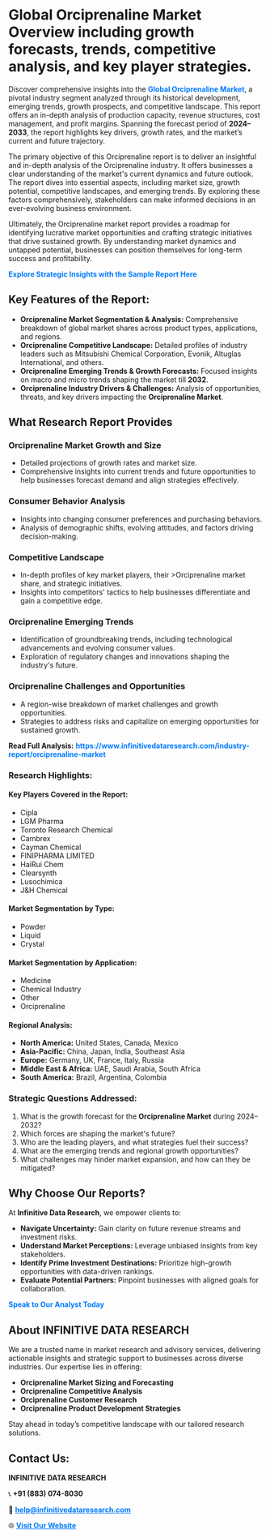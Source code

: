 <h1>Global Orciprenaline Market Overview including growth forecasts, trends, competitive analysis, and key player strategies.</h1>
<p>
Discover comprehensive insights into the 
<a href="https://www.infinitivedataresearch.com/industry-report/orciprenaline-market" rel="dofollow" style="color: #007BFF; text-decoration: none;"><strong>Global Orciprenaline Market</strong></a>, a pivotal industry segment analyzed through its historical development, emerging trends, growth prospects, and competitive landscape. This report offers an in-depth analysis of production capacity, revenue structures, cost management, and profit margins. Spanning the forecast period of <strong>2024–2033</strong>, the report highlights key drivers, growth rates, and the market’s current and future trajectory.
</p>
<p>
The primary objective of this Orciprenaline report is to deliver an insightful and in-depth analysis of the Orciprenaline industry. It offers businesses a clear understanding of the market's current dynamics and future outlook. The report dives into essential aspects, including market size, growth potential, competitive landscapes, and emerging trends. By exploring these factors comprehensively, stakeholders can make informed decisions in an ever-evolving business environment.
</p>
<p>
Ultimately, the Orciprenaline market report provides a roadmap for identifying lucrative market opportunities and crafting strategic initiatives that drive sustained growth. By understanding market dynamics and untapped potential, businesses can position themselves for long-term success and profitability.
</p>
<p>
<a href="https://www.infinitivedataresearch.com/request-sample/reportId=103292" style="color: #007BFF; text-decoration: none;"><strong>Explore Strategic Insights with the Sample Report Here</strong></a>
</p>

<h2>Key Features of the Report:</h2>
<ul>
<li><strong>Orciprenaline Market Segmentation & Analysis:</strong> Comprehensive breakdown of global market shares across product types, applications, and regions.</li>
<li><strong>Orciprenaline Competitive Landscape:</strong> Detailed profiles of industry leaders such as Mitsubishi Chemical Corporation, Evonik, Altuglas International, and others.</li>
<li><strong>Orciprenaline Emerging Trends & Growth Forecasts:</strong> Focused insights on macro and micro trends shaping the market till <strong>2032</strong>.</li>
<li><strong>Orciprenaline Industry Drivers & Challenges:</strong> Analysis of opportunities, threats, and key drivers impacting the <strong>Orciprenaline Market</strong>.</li>
</ul>

<h2>What Research Report Provides</h2>
<h3>Orciprenaline Market Growth and Size</h3>
<ul>
<li>Detailed projections of growth rates and market size.</li>
<li>Comprehensive insights into current trends and future opportunities to help businesses forecast demand and align strategies effectively.</li>
</ul>

<h3>Consumer Behavior Analysis</h3>
<ul>
<li>Insights into changing consumer preferences and purchasing behaviors.</li>
<li>Analysis of demographic shifts, evolving attitudes, and factors driving decision-making.</li>
</ul>

<h3>Competitive Landscape</h3>
<ul>
<li>In-depth profiles of key market players, their >Orciprenaline market share, and strategic initiatives.</li>
<li>Insights into competitors' tactics to help businesses differentiate and gain a competitive edge.</li>
</ul>

<h3>Orciprenaline Emerging Trends</h3>
<ul>
<li>Identification of groundbreaking trends, including technological advancements and evolving consumer values.</li>
<li>Exploration of regulatory changes and innovations shaping the industry's future.</li>
</ul>

<h3>Orciprenaline Challenges and Opportunities</h3>
<ul>
<li>A region-wise breakdown of market challenges and growth opportunities.</li>
<li>Strategies to address risks and capitalize on emerging opportunities for sustained growth.</li>
</ul>
<p><strong>Read Full Analysis:</strong> <a href="https://www.infinitivedataresearch.com/industry-report/orciprenaline-market" rel="dofollow" style="color: #007BFF; text-decoration: none;"><strong>https://www.infinitivedataresearch.com/industry-report/orciprenaline-market</strong></a></p>
<h3>Research Highlights:</h3>
<h4>Key Players Covered in the Report:</h4>
<ul><li>Cipla</li><li>LGM Pharma</li><li>Toronto Research Chemical</li><li>Cambrex</li><li>Cayman Chemical</li><li>FINIPHARMA LIMITED</li><li>HaiRui Chem</li><li>Clearsynth</li><li>Lusochimica</li><li>J&amp;H Chemical</li></ul>
<h4>Market Segmentation by Type:</h4>
<ul><li>Powder</li><li>Liquid</li><li>Crystal</li></ul>
<h4>Market Segmentation by Application:</h4>
<ul><li>Medicine</li><li>Chemical Industry</li><li>Other</li><li>Orciprenaline</li></ul>

<h4>Regional Analysis:</h4>
<ul>
<li><strong>North America:</strong> United States, Canada, Mexico</li>
<li><strong>Asia-Pacific:</strong> China, Japan, India, Southeast Asia</li>
<li><strong>Europe:</strong> Germany, UK, France, Italy, Russia</li>
<li><strong>Middle East & Africa:</strong> UAE, Saudi Arabia, South Africa</li>
<li><strong>South America:</strong> Brazil, Argentina, Colombia</li>
</ul>

<h3>Strategic Questions Addressed:</h3>
<ol>
<li>What is the growth forecast for the <strong>Orciprenaline Market</strong> during 2024–2032?</li>
<li>Which forces are shaping the market's future?</li>
<li>Who are the leading players, and what strategies fuel their success?</li>
<li>What are the emerging trends and regional growth opportunities?</li>
<li>What challenges may hinder market expansion, and how can they be mitigated?</li>
</ol>

<h2>Why Choose Our Reports?</h2>
<p>At <strong>Infinitive Data Research</strong>, we empower clients to:</p>
<ul>
<li><strong>Navigate Uncertainty:</strong> Gain clarity on future revenue streams and investment risks.</li>
<li><strong>Understand Market Perceptions:</strong> Leverage unbiased insights from key stakeholders.</li>
<li><strong>Identify Prime Investment Destinations:</strong> Prioritize high-growth opportunities with data-driven rankings.</li>
<li><strong>Evaluate Potential Partners:</strong> Pinpoint businesses with aligned goals for collaboration.</li>
</ul>
<p><a href="https://www.infinitivedataresearch.com/industry-report/orciprenaline-market" rel="dofollow" style="color: #007BFF; text-decoration: none;"><strong>Speak to Our Analyst Today</strong></a></p>

<h2>About INFINITIVE DATA RESEARCH</h2>
<p>We are a trusted name in market research and advisory services, delivering actionable insights and strategic support to businesses across diverse industries. Our expertise lies in offering:</p>
<ul>
<li><strong>Orciprenaline Market Sizing and Forecasting</strong></li>
<li><strong>Orciprenaline Competitive Analysis</strong></li>
<li><strong>Orciprenaline Customer Research</strong></li>
<li><strong>Orciprenaline Product Development Strategies</strong></li>
</ul>
<p>Stay ahead in today’s competitive landscape with our tailored research solutions.</p>

<h2>Contact Us:</h2>
<p><strong>INFINITIVE DATA RESEARCH</strong></p>
<p>📞 <strong>+91 (883) 074-8030</strong></p>
<p>📧 <strong><a href="mailto:help@infinitivedataresearch.com" style="color: #007BFF;">help@infinitivedataresearch.com</a></strong></p>
<p>🌐 <strong><a href="https://www.infinitivedataresearch.com" rel="dofollow" style="color: #007BFF;">Visit Our Website</a></strong></p>